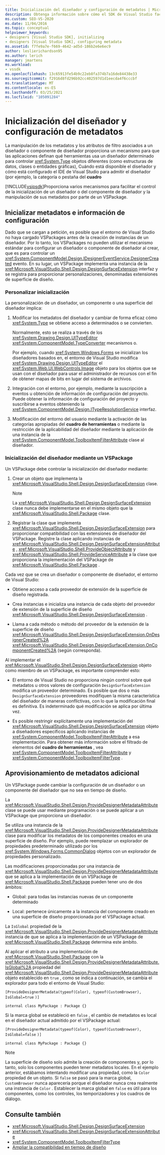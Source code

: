 ```yaml
---
title: Inicialización del diseñador y configuración de metadatos | Microsoft Docs
description: Obtenga información sobre cómo el SDK de Visual Studio facilita el control de la inicialización y los metadatos de los componentes de un diseñador o del diseñador.
ms.custom: SEO-VS-2020
ms.date: 11/04/2016
ms.topic: conceptual
helpviewer_keywords:
- designers [Visual Studio SDK], initializing
- designers [Visual Studio SDK], configuring metadata
ms.assetid: f7fe9a7e-f669-4642-ad5d-186b2e6e6ec9
author: leslierichardson95
ms.author: lerich
manager: jmartens
ms.workload:
- vssdk
ms.openlocfilehash: 13c65913fe54b9c22eb8fa374b7a16de84438e33
ms.sourcegitcommit: f2916d8fd296b92cc402597d1d1eecda4f6cccbf
ms.translationtype: MT
ms.contentlocale: es-ES
ms.lasthandoff: 03/25/2021
ms.locfileid: "105091284"
---
```

# <a name="designer-initialization-and-metadata-configuration"></a>Inicialización del diseñador y configuración de metadatos

La manipulación de los metadatos y los atributos de filtro asociados a un diseñador o componente de diseñador proporciona un mecanismo para que las aplicaciones definan qué herramientas usa un diseñador determinado para controlar <xref:System.Type> objetos diferentes (como estructuras de datos, clases o entidades gráficas), Cuándo está disponible el diseñador y cómo está configurado el IDE de Visual Studio para admitir el diseñador (por ejemplo, la categoría o pestaña del **cuadro**

[!INCLUDE[vsipsdk](../extensibility/includes/vsipsdk_md.md)]Proporciona varios mecanismos para facilitar el control de la inicialización de un diseñador o del componente de diseñador y la manipulación de sus metadatos por parte de un VSPackage.

## <a name="initialize-metadata-and-configuration-information"></a>Inicializar metadatos e información de configuración
 Dado que se cargan a petición, es posible que el entorno de Visual Studio no haya cargado VSPackages antes de la creación de instancias de un diseñador. Por lo tanto, los VSPackages no pueden utilizar el mecanismo estándar para configurar un diseñador o componente de diseñador al crear, que es para controlar un <xref:System.ComponentModel.Design.IDesignerEventService.DesignerCreated> evento. En su lugar, un VSPackage implementa una instancia de la <xref:Microsoft.VisualStudio.Shell.Design.DesignSurfaceExtension> interfaz y se registra para proporcionar personalizaciones, denominadas extensiones de superficie de diseño.

### <a name="customize-initialization"></a>Personalizar inicialización

La personalización de un diseñador, un componente o una superficie del diseñador implica:

1. Modificar los metadatos del diseñador y cambiar de forma eficaz cómo <xref:System.Type> se obtiene acceso a determinados o se convierten.

    Normalmente, esto se realiza a través de los <xref:System.Drawing.Design.UITypeEditor> <xref:System.ComponentModel.TypeConverter> mecanismos o.

    Por ejemplo, cuando <xref:System.Windows.Forms> se inicializan los diseñadores basados en, el entorno de Visual Studio modifica <xref:System.Drawing.Design.UITypeEditor> el <xref:System.Web.UI.WebControls.Image> objeto para los objetos que se usan con el diseñador para usar el administrador de recursos con el fin de obtener mapas de bits en lugar del sistema de archivos.

2. Integración con el entorno, por ejemplo, mediante la suscripción a eventos u obtención de información de configuración del proyecto. Puede obtener la información de configuración del proyecto y suscribirse a eventos obteniendo la <xref:System.ComponentModel.Design.ITypeResolutionService> interfaz.

3. Modificación del entorno del usuario mediante la activación de las categorías apropiadas del **cuadro de herramientas** o mediante la restricción de la aplicabilidad del diseñador mediante la aplicación de una instancia de la <xref:System.ComponentModel.ToolboxItemFilterAttribute> clase al diseñador.

### <a name="designer-initialization-by-a-vspackage"></a>Inicialización del diseñador mediante un VSPackage

Un VSPackage debe controlar la inicialización del diseñador mediante:

1. Crear un objeto que implementa la <xref:Microsoft.VisualStudio.Shell.Design.DesignSurfaceExtension> clase.

   > [!NOTE]
   > La <xref:Microsoft.VisualStudio.Shell.Design.DesignSurfaceExtension> clase nunca debe implementarse en el mismo objeto que la <xref:Microsoft.VisualStudio.Shell.Package> clase.

2. Registrar la clase que implementa <xref:Microsoft.VisualStudio.Shell.Design.DesignSurfaceExtension> para proporcionar compatibilidad con las extensiones de diseñador del VSPackage. Registre la clase aplicando instancias de  <xref:Microsoft.VisualStudio.Shell.Design.DesignSurfaceExtensionAttribute> , <xref:Microsoft.VisualStudio.Shell.ProvideObjectAttribute> y <xref:Microsoft.VisualStudio.Shell.ProvideServiceAttribute> a la clase que proporciona la implementación del VSPackage de <xref:Microsoft.VisualStudio.Shell.Package> .

Cada vez que se crea un diseñador o componente de diseñador, el entorno de Visual Studio:

- Obtiene acceso a cada proveedor de extensión de la superficie de diseño registrada.

- Crea instancias e inicializa una instancia de cada objeto del proveedor de extensión de la superficie de diseño <xref:Microsoft.VisualStudio.Shell.Design.DesignSurfaceExtension> .

- Llama a cada método o método del proveedor de la extensión de la superficie de diseño <xref:Microsoft.VisualStudio.Shell.Design.DesignSurfaceExtension.OnDesignerCreated%2A> <xref:Microsoft.VisualStudio.Shell.Design.DesignSurfaceExtension.OnComponentCreated%2A> (según corresponda).

Al implementar el <xref:Microsoft.VisualStudio.Shell.Design.DesignSurfaceExtension> objeto como miembro de un VSPackage, es importante comprender esto:

- El entorno de Visual Studio no proporciona ningún control sobre qué metadatos u otros valores de configuración `DesignSurfaceExtension` modifica un proveedor determinado. Es posible que dos o más `DesignSurfaceExtension` proveedores modifiquen la misma característica del diseñador de maneras conflictivas, con lo que la modificación final es definitiva. Es indeterminado qué modificación se aplica por última vez.

- Es posible restringir explícitamente una implementación del <xref:Microsoft.VisualStudio.Shell.Design.DesignSurfaceExtension> objeto a diseñadores específicos aplicando instancias de <xref:System.ComponentModel.ToolboxItemFilterAttribute> a esa implementación. Para obtener más información sobre el filtrado de elementos del **cuadro de herramientas** , vea <xref:System.ComponentModel.ToolboxItemFilterAttribute> y <xref:System.ComponentModel.ToolboxItemFilterType> .

## <a name="additional-metadata-provisioning"></a>Aprovisionamiento de metadatos adicional

Un VSPackage puede cambiar la configuración de un diseñador o un componente del diseñador que no sea en tiempo de diseño.

La <xref:Microsoft.VisualStudio.Shell.Design.ProvideDesignerMetadataAttribute> clase se puede usar mediante programación o se puede aplicar a un VSPackage que proporciona un diseñador.

Se utiliza una instancia de la <xref:Microsoft.VisualStudio.Shell.Design.ProvideDesignerMetadataAttribute> clase para modificar los metadatos de los componentes creados en una superficie de diseño. Por ejemplo, puede reemplazar un explorador de propiedades predeterminado utilizado por los <xref:System.Windows.Forms.CommonDialog> objetos con un explorador de propiedades personalizado.

Las modificaciones proporcionadas por una instancia de <xref:Microsoft.VisualStudio.Shell.Design.ProvideDesignerMetadataAttribute> que se aplica a la implementación de un VSPackage de <xref:Microsoft.VisualStudio.Shell.Package> pueden tener uno de dos ámbitos:

- Global: para todas las instancias nuevas de un componente determinado

- Local: pertenece únicamente a la instancia del componente creado en una superficie de diseño proporcionada por el VSPackage actual.

La `IsGlobal` propiedad de la <xref:Microsoft.VisualStudio.Shell.Design.ProvideDesignerMetadataAttribute> instancia de que se aplica a la implementación de un VSPackage de <xref:Microsoft.VisualStudio.Shell.Package> determina este ámbito.

Al aplicar el atributo a una implementación de <xref:Microsoft.VisualStudio.Shell.Package> con la <xref:Microsoft.VisualStudio.Shell.Design.ProvideDesignerMetadataAttribute.IsGlobal%2A> propiedad del <xref:Microsoft.VisualStudio.Shell.Design.ProvideDesignerMetadataAttribute> objeto establecido en `true` , como se indica a continuación, se cambia el explorador para todo el entorno de Visual Studio:

`[ProvideDesignerMetadata(typeof(Color), typeof(CustomBrowser),`   `IsGlobal=true`  `)]`

`internal class MyPackage : Package {}`

Si la marca global se estableció en `false` , el cambio de metadatos es local en el diseñador actual admitido por el VSPackage actual:

`[ProvideDesignerMetadata(typeof(Color), typeof(CustomBrowser),`   `IsGlobal=false`  `)]`

`internal class MyPackage : Package {}`

> [!NOTE]
> La superficie de diseño solo admite la creación de componentes y, por lo tanto, solo los componentes pueden tener metadatos locales. En el ejemplo anterior, estábamos intentando modificar una propiedad, como la `Color` propiedad de un objeto. Si `false` se pasó para la marca global, `CustomBrowser` nunca aparecería porque el diseñador nunca crea realmente una instancia de `Color` . Establecer la marca global en `false` es útil para los componentes, como los controles, los temporizadores y los cuadros de diálogo.

## <a name="see-also"></a>Consulte también

- <xref:Microsoft.VisualStudio.Shell.Design.DesignSurfaceExtension>
- <xref:Microsoft.VisualStudio.Shell.Design.DesignSurfaceExtensionAttribute>
- <xref:System.ComponentModel.ToolboxItemFilterType>
- [Ampliar la compatibilidad en tiempo de diseño](/previous-versions/37899azc(v=vs.140))